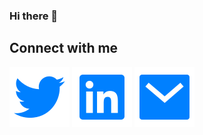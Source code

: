 ### Hi there 👋

<!--
**najaco/najaco** is a ✨ _special_ ✨ repository because its `README.md` (this file) appears on your GitHub profile.

Here are some ideas to get you started:

- 🔭 I’m currently working on ...
- 🌱 I’m currently learning ...
- 👯 I’m looking to collaborate on ...
- 🤔 I’m looking for help with ...
- 💬 Ask me about ...
- 📫 How to reach me: ...
- 😄 Pronouns: ...
- ⚡ Fun fact: ...
-->
## Connect with me
<!-- <a href="https://twitter.com/nathancohen99"><img id="im" src="assets/twitter-fill.svg /></a> -->
[![Twitter](./assets/twitter-fill.svg)](https://twitter.com/nathancohen99)
[![LinkedIn](./assets/linkedin-box-fill.svg)](https://www.linkedin.com/in/nathancohen99/)
[![Mail](./assets/mail-fill.svg)](mailto:ncohen4299@gmail.com)

